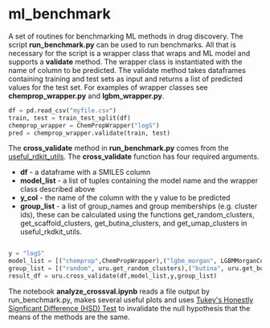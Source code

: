 # ml_benchmark

A set of routines for benchmarking ML methods in drug discovery. The script **run_benchmark.py** can be used to run benchmarks.  All that is necessary for the script is a wrapper class that wraps and ML model and supports a **validate** method. The wrapper class is instantiated with the name of column to be predicted.  The validate method takes dataframes containing training and test sets as input and returns a list of predicted values for the test set. For examples of wrapper classes see **chemprop_wrapper.py** and **lgbm_wrapper.py**. 

```python
df = pd.read_csv("myfile.csv")
train, test = train_test_split(df)
chemprop_wrapper = ChemPropWrapper("logS")
pred = chemprop_wrapper.validate(train, test)
```

The **cross_validate** method in **run_benchmark.py** comes from the [useful_rdkit_utils](https://github.com/PatWalters/useful_rdkit_utils).  The **cross_validate** function has four required arguments.

- **df** - a dataframe with a SMILES column  
- **model_list** - a list of tuples containing the model name and the wrapper class described above  
- **y_col** - the name of the column with the y value to be predicted  
- **group_list** - a list of group_names and group memberships (e.g. cluster ids), these can be calculated using the functions get_random_clusters, get_scaffold_clusters, get_butina_clusters, and get_umap_clusters in useful_rkdkit_utils.  

```python

y = "logS"
model_list = [("chemprop",ChemPropWrapper),("lgbm_morgan", LGBMMorganCountWrapper),("lgbm_prop",LGBMPropWrapper)]
group_list = [("random", uru.get_random_clusters),("butina", uru.get_butina_clusters)]
result_df = uru.cross_validate(df,model_list,y,group_list)
```

The notebook **analyze_crossval.ipynb** reads a file output by run_benchmark.py, makes several useful plots and uses [Tukey's Honestly Signficant Difference (HSD) Test](https://en.wikipedia.org/wiki/Tukey%27s_range_test) to invalidate the null hypothesis that the means of the methods are the same. 



